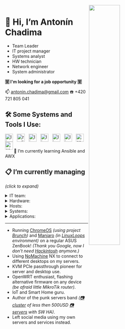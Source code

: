 <img align="right" src="https://user-images.githubusercontent.com/3483314/165919412-d30870d9-b6f8-46bc-b5fc-d62217defec5.jpg" width="45%" />
<img align="right" src="https://user-images.githubusercontent.com/3483314/166092673-fc17ee90-5659-4cc3-8173-8c30f5ef4317.jpg" width="0%" />


# 👋 Hi, I’m Antonín Chadima

- Team Leader
- IT project manager
- Systems analyst
- HW technician
- Network engineer
- System administrator

**🈺 I'm looking for a job opportunity 🈺**

📫 antonin.chadima@gmail.com ☎️ +420 721 805 041

## 🛠️ Some Systems and Tools I Use:

</p>
<img align="left" src="https://cdn.jsdelivr.net/gh/devicons/devicon/icons/linux/linux-plain.svg" alt="linux" width="26px" style="padding-right:10px;" />
<img align="left" src="https://cdn.jsdelivr.net/gh/devicons/devicon/icons/redis/redis-plain.svg" alt="redis" width="26px" style="padding-right:10px;" />
<img align="left" src="https://cdn.jsdelivr.net/gh/devicons/devicon/icons/linux/linux-plain.svg" alt="linux" width="26px" style="padding-right:10px;" />
<img align="left" src="https://cdn.jsdelivr.net/gh/devicons/devicon/icons/linux/linux-plain.svg" alt="linux" width="26px" style="padding-right:10px;" />
<img align="left" src="https://cdn.jsdelivr.net/gh/devicons/devicon/icons/linux/linux-plain.svg" alt="linux" width="26px" style="padding-right:10px;" />
<img align="left" src="https://cdn.jsdelivr.net/gh/devicons/devicon/icons/linux/linux-plain.svg" alt="linux" width="26px" style="padding-right:10px;" />
<img align="left" src="https://cdn.jsdelivr.net/gh/devicons/devicon/icons/apache/apache-plain.svg" alt="apache" width="26px" style="padding-right:10px;" />
<img align="left" src="https://cdn.jsdelivr.net/gh/devicons/devicon/icons/apache/apache-plain.svg" alt="apache" width="26px" />
</p>
</br>
</br>

🌱 I’m currently learning Ansible and AWX

## 📋 I’m currently managing

*(click to expand)*

<details closed>
  <summary>IT team:</summary>
  another 5 team members
</details>

<details closed>
  <summary>Hardware:</summary>
  the punk servers
</details>

<details closed>
  <summary>Hosts:</summary>
  SWITCH configuration
   IPMI
     Proxmox Virtual Environment
  CEPH
  InfluxdDB and Grafana
  click on the image to get online data
<img src="https://user-images.githubusercontent.com/3483314/165904855-adced836-4200-49e9-bdc3-29f49aaf7e72.png" width="50%" />
<img src="https://user-images.githubusercontent.com/3483314/165904830-2d9d85c4-2fb4-49ae-8af8-037907e97320.png" width="50%" />
<img src="https://user-images.githubusercontent.com/3483314/165904812-3257ead7-9381-468e-b27e-b81583769f10.png" width="50%" />
<img src="https://user-images.githubusercontent.com/3483314/165904742-9c4d6a03-efdf-4023-9a40-bc984126dc27.png" width="50%" />
</details>

<details closed>
  <summary>Systems:</summary>
  <ul>
  <li>Firewall <i>(SNAT, DNAT, PAT and Port Forwarding, SQM QoS, Security)</i></li>
  <li>DNS / DHCP <i>(local network management)</i></li>
  <li>Wireguard <i>(connecting developers and administrators to the server room network)</i></li>
  <li>OpenVPN / IPSec <i>(interconnection of different server sites with each other)</i></li>
 
    Proxmox Mail Gateway
    Proxmox Backup Server 
  <li>Nginx / Nginx Proxy Manager  <i>(reverse proxy, SSL termination, client-side certificate authentication, certificate management)</i></li>
  </ul>
</details>

<details closed>
  <summary>Applications:</summary>
  <ul>
  <li>Redmine <i>(project management web application)</i></li>
  <li>XWiki <i>(enterprise wiki platform)</i></li>
  <li>Mattermost <i>(communication, collaboration, and workflow orchestration platform)</i></li>
  <li>Nextcloud Hub <i>(content collaboration platform)</i></li>
  <li>ONLYOFFICE Docs <i>(online editor for text documents, spreadsheets, and presentations)</i></li>
  <li>iRedMail <i>(mail server platform with webmail, calendar, contacts and activesync)</i></li>
  </ul> 
</details>

---

- Running [ChromeOS](https://www.google.com/chromebook/chrome-os/) *(using project [Brunch](https://github.com/sebanc/brunch))* and [Manjaro](https://manjaro.org/) *(in [LinuxLoops](https://github.com/sebanc/linuxloops) environment)* on a regular ASUS ZenBook! *(Thank you Google, now I don't need [Hackintosh](https://www.tonymacx86.com/) anymore.)*
- Using [NoMachine](https://www.nomachine.com/) NX to connect to different desktops on my servers.
- KVM PCIe passthrough pioneer for server and desktop use.
- OpenWRT enthusiast, flashing alternative firmware on any device *(be afraid little MikroTik router)*.
- IoT and Smart Home guru.
- Author of the punk servers band *([📷 cluster](https://user-images.githubusercontent.com/3483314/166092673-fc17ee90-5659-4cc3-8173-8c30f5ef4317.jpg) of less then 500USD [📷 servers](https://user-images.githubusercontent.com/3483314/165919412-d30870d9-b6f8-46bc-b5fc-d62217defec5.jpg) with SW HA)*.
- Left social media using my own servers and services instead.
